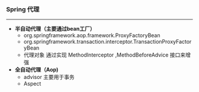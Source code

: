 ### Spring 代理

---
- **半自动代理（主要通过bean工厂）**
    - org.springframework.aop.framework.ProxyFactoryBean
    - org.springframework.transaction.interceptor.TransactionProxyFactoryBean
    - 代理对象 通过实现 MethodInterceptor ,MethodBeforeAdvice 接口来增强
 - **全自动代理（Aop)**
    - advisor 主要用于事务
    - Aspect 
    
